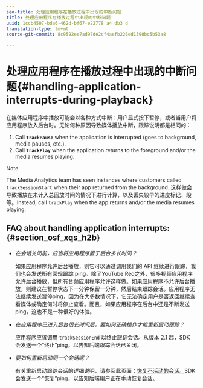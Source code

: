 ```yaml
---
seo-title: 处理应用程序在播放过程中出现的中断问题
title: 处理应用程序在播放过程中出现的中断问题
uuid: 1ccb4507-bda6-462d-bf67-e22778 a4 db3 d
translation-type: tm+mt
source-git-commit: 8c9592ee7ad97de2cf4aefb226ed1390bc5b53a8

---
```



# 处理应用程序在播放过程中出现的中断问题{#handling-application-interrupts-during-playback}

在媒体应用程序中播放可能会以各种方式中断：用户显式按下暂停，或者当用户将应用程序放入后台时。无论何种原因导致媒体播放中断，跟踪说明都是相同的：

1. Call **`trackPause`** when the application is interrupted (goes to background, media pauses, etc.).
1. Call **`trackPlay`** when the application returns to the foreground and/or the media resumes playing.

>[!NOTE]
>
>The Media Analytics team has seen instances where customers called `trackSessionStart` when their app returned from the background. 这样做会导致播放在未计入总回放时间的情况下进行计算，以及丢失较早的进度标记、段等。Instead, call `trackPlay` when the app returns and/or the media resumes playing.

## FAQ about handling application interrupts: {#section_osf_xqs_h2b}

* _在会话关闭前，应当将应用程序置于后台多长时间？_

   如果应用程序允许后台播放，则它可以通过调用我们的 API 继续进行跟踪，我们也会发送所有常规跟踪 ping。除了YouTube Red之外，很多视频应用程序允许后台播放，但所有音频应用程序允许这样做。如果应用程序不允许后台播放，则建议在暂停状态下一分钟保留一分钟，然后结束跟踪会话。应用程序无法继续发送暂停ping，因为在大多数情况下，它无法确定用户是否返回继续查看媒体或确定何时将停止查看。而且，如果应用程序在后台中还是不断发送 ping，这也不是一种很好的体验。

* _在应用程序已进入后台很长时间后，要如何正确操作才能重新启动跟踪？_

   应用程序应该调用 `trackSessionEnd` 以终止跟踪会话。从版本 2.1 起，SDK 会发送一个“终止”ping，以告知后端跟踪会话已关闭。

* _要如何重新启动同一个会话呢？_

   有关重新启动跟踪会话的详细说明，请参阅此页面：[恢复不活动的会话。](../../sdk-implement/cookbook/resuming-inactive.md)SDK 会发送一个“恢复”ping，以告知后端用户正在手动恢复会话。


